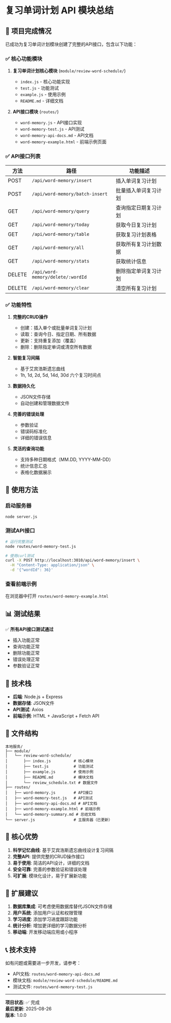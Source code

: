 # 复习单词计划 API 模块总结

## 🎉 项目完成情况

已成功为复习单词计划模块创建了完整的API接口，包含以下功能：

### ✅ 核心功能模块

1. **复习单词计划核心模块** (`module/review-word-schedule/`)
   - `index.js` - 核心功能实现
   - `test.js` - 功能测试
   - `example.js` - 使用示例
   - `README.md` - 详细文档

2. **API接口模块** (`routes/`)
   - `word-memory.js` - API接口实现
   - `word-memory-test.js` - API测试
   - `word-memory-api-docs.md` - API文档
   - `word-memory-example.html` - 前端示例页面

### ✅ API接口列表

| 方法 | 路径 | 功能描述 |
|------|------|----------|
| POST | `/api/word-memory/insert` | 插入单词复习计划 |
| POST | `/api/word-memory/batch-insert` | 批量插入单词复习计划 |
| GET | `/api/word-memory/query` | 查询指定日期复习计划 |
| GET | `/api/word-memory/today` | 获取今日复习计划 |
| GET | `/api/word-memory/table` | 获取复习计划表格 |
| GET | `/api/word-memory/all` | 获取所有复习计划数据 |
| GET | `/api/word-memory/stats` | 获取统计信息 |
| DELETE | `/api/word-memory/delete/:wordId` | 删除指定单词复习计划 |
| DELETE | `/api/word-memory/clear` | 清空所有复习计划 |

### ✅ 功能特性

1. **完整的CRUD操作**
   - 创建：插入单个或批量单词复习计划
   - 读取：查询今日、指定日期、所有数据
   - 更新：支持重复添加（覆盖）
   - 删除：删除指定单词或清空所有数据

2. **智能复习间隔**
   - 基于艾宾浩斯遗忘曲线
   - 1h, 1d, 2d, 5d, 14d, 30d 六个复习时间点

3. **数据持久化**
   - JSON文件存储
   - 自动创建和管理数据文件

4. **完善的错误处理**
   - 参数验证
   - 错误码标准化
   - 详细的错误信息

5. **灵活的查询功能**
   - 支持多种日期格式（MM.DD, YYYY-MM-DD）
   - 统计信息汇总
   - 表格化数据展示

## 🚀 使用方法

### 启动服务器
```bash
node server.js
```

### 测试API接口
```bash
# 运行完整测试
node routes/word-memory-test.js

# 使用curl测试
curl -X POST http://localhost:3010/api/word-memory/insert \
  -H "Content-Type: application/json" \
  -d '{"wordId": 36}'
```

### 查看前端示例
在浏览器中打开 `routes/word-memory-example.html`

## 📊 测试结果

✅ **所有API接口测试通过**
- 插入功能正常
- 查询功能正常
- 删除功能正常
- 错误处理正常
- 参数验证正常

## 🔧 技术栈

- **后端**: Node.js + Express
- **数据存储**: JSON文件
- **API测试**: Axios
- **前端示例**: HTML + JavaScript + Fetch API

## 📁 文件结构

```
本地服务/
├── module/
│   └── review-word-schedule/
│       ├── index.js          # 核心模块
│       ├── test.js           # 功能测试
│       ├── example.js        # 使用示例
│       ├── README.md         # 模块文档
│       └── review_schedule.txt # 数据文件
├── routes/
│   ├── word-memory.js        # API接口
│   ├── word-memory-test.js   # API测试
│   ├── word-memory-api-docs.md # API文档
│   ├── word-memory-example.html # 前端示例
│   └── word-memory-summary.md # 总结文档
└── server.js                 # 主服务器（已更新）
```

## 🎯 核心优势

1. **科学记忆曲线**: 基于艾宾浩斯遗忘曲线设计复习间隔
2. **完整API**: 提供完整的CRUD操作接口
3. **易于使用**: 简洁的API设计，详细的文档
4. **安全可靠**: 完善的参数验证和错误处理
5. **可扩展**: 模块化设计，易于扩展新功能

## 🔮 扩展建议

1. **数据库集成**: 可考虑使用数据库替代JSON文件存储
2. **用户系统**: 添加用户认证和权限管理
3. **学习进度**: 添加学习进度跟踪功能
4. **统计分析**: 增加更详细的学习数据分析
5. **移动端**: 开发移动端应用或小程序

## 📞 技术支持

如有问题或需要进一步开发，请参考：
- API文档: `routes/word-memory-api-docs.md`
- 模块文档: `module/review-word-schedule/README.md`
- 测试文件: `routes/word-memory-test.js`

---

**项目状态**: ✅ 完成  
**最后更新**: 2025-08-26  
**版本**: 1.0.0 